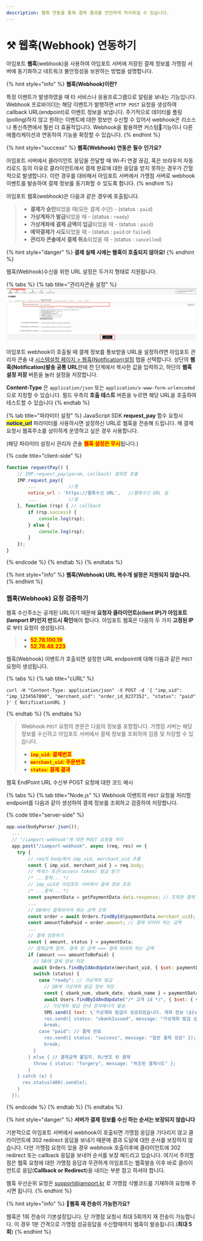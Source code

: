 ```yaml
---
description: 웹훅 연동을 통해 결제 결과를 안전하게 처리하실 수 있습니다.
---
```


# ⚒ 웹훅(Webhook) 연동하기

아임포트 **웹훅**(webhook)을 사용하여 아임포트 서버에 저장된 결제 정보를 가맹점 서버에 동기화하고 네트워크 불안정성을 보완하는 방법을 설명합니다.

{% hint style="info" %}
**웹훅(Webhook)이란?**

특정 이벤트가 발생하였을 때 타 서비스나 응용프로그램으로 알림을 보내는 기능입니다. Webhook 프로바이더는 해당 이벤트가 발행하면 `HTTP POST` 요청을 생성하여 callback URL(endpoint)로 이벤트 정보을 보냅니다. 주기적으로 데이터를 폴링(polling)하지 않고 원하는 이벤트에 대한 정보만 수신할 수 있어서 webhook은 리소스나 통신측면에서 훨씬 더 효율적입니다. Webhook을 활용하면 커스텀기능이나 다른 애플리케이션과 연동하여 기능을 확장할 수 있습니다.
{% endhint %}

{% hint style="success" %}
**웹훅(Webhook) 연동은 필수 인가요?**

아임포트 서버에서 클라이언트 응답을 전달할 때 Wi-Fi 연결 끊김, 혹은 브라우저 자동 리로드 등의 이유로 클라이언트에서 결제 완료에 대한 응답을 받지 못하는 경우가 간헐적으로 발생합니다. 이런 경우를 대비해서 아임포트 서버에서 가맹점 서버로 webhook 이벤트를 발송하여 결제 정보를 동기화할 수 있도록 합니다.
{% endhint %}

아임포트 웹훅(webhook)은 다음과 같은 경우에 호출됩니다.

> * **결제가 승인**되었을 때(모든 결제 수단) - (status : `paid`)
> * **가상계좌가 발급**되었을 때 - (status : `ready`)
> * **가상계좌에 결제 금액이 입금**되었을 때 - (status : `paid`)
> * **예약결제가 시도**되었을 때 - (status : `paid` or `failed`)
> * **관리자 콘솔에서 결제 취소**되었을 때 - (status : `cancelled`)

{% hint style="danger" %}
**결제 실패 시에는 웹훅이 호출되지 않아요!**
{% endhint %}

웹훅(Webhook)수신을 위한 URL 설정은 두가지 형태로 지원됩니다.

{% tabs %}
{% tab title="관리자콘솔 설정" %}
![웹훅 URL 설정방법](<../.gitbook/assets/image (6) (1) (1).png>)

아임포트 webhook이 호출될 때 결제 정보를 통보받을 URL을 설정하려면 아임포트 관리자 콘솔 내 [시스템설정 페이지 > 웹훅(Notification)설정](https://admin.iamport.kr/settings#tab\_webhook) 탭을 선택합니다. 상단의 **웹훅(Notification)발송 공통 URL**란에 전 단계에서 복사한 값을 입력하고, 하단의 **웹훅설정 저장** 버튼을 눌러 설정을 저장합니다.

**Content-Type** 은 `application/json` 또는 `application/x-www-form-urlencoded`으로 지정할 수 있습니다. 필드 우측의 **호출 테스트** 버튼을 누르면 해당 URL을 호출하여 테스트할 수 있습니다
{% endtab %}

{% tab title="파라미터 설정" %}
JavaScript SDK **request\_pay** 함수 요청시 <mark style="color:blue;">**notice\_url**</mark> 파라미터를 사용하시면 설정하신 URL로 웹훅을 전송해 드립니다. 매 결제 요청시 웹훅주소를 상이하게 운영하고 싶은 경우 사용합니다.

(해당 파라미터 설정시 관리자 콘솔 <mark style="color:red;">**웹훅 설정은 무시**</mark>됩니다.)

{% code title="client-side" %}
```javascript
function requestPay() {
    // IMP.request_pay(param, callback) 결제창 호출
    IMP.request_pay({
        ...            //중
        notice_url : 'https://웹훅수신 URL',   //웹훅수신 URL 설
        ...            //중
    }, function (rsp) { // callback
        if (rsp.success) {
            console.log(rsp);
        } else {
            console.log(rsp);
        }
    });
}
```
{% endcode %}
{% endtab %}
{% endtabs %}

{% hint style="info" %}
**웹훅(Webhook) URL 복수개 설정은 지원되지 않습니다.**
{% endhint %}

### 웹훅(Webhook) 요청 검증하기 <a href="#webhook" id="webhook"></a>

웹훅 수신주소는 공개된 URL이기 때문에 **요청자 클라이언트(client IP)가 아임포트(Iamport IP)인지 반드시 확인**해야 합니다. 아임포트 웹훅은 다음의 두 가지 **고정된 IP** 로 부터 요청이 생성됩니다.

> * <mark style="color:red;">**52.78.100.19**</mark>
> * <mark style="color:red;">**52.78.48.223**</mark>

웹훅(Webhook) 이벤트가 호출되면 설정한 URL endpoint에 대해 다음과 같은 `POST` 요청이 생성됩니다.

{% tabs %}
{% tab title="cURL" %}
```url
curl -H "Content-Type: application/json" -X POST -d '{ "imp_uid": "imp_1234567890", "merchant_uid": "order_id_8237352", "status": "paid" }' { NotificationURL }
```
{% endtab %}
{% endtabs %}

> Webhook `POST` 요청의 본문은 다음의 정보를 포함합니다. 가맹점 서버는 해당 정보를 수신하고 아임포트 서버에서 결제 정보를 조회하여 검증 및 저장할 수 있습니다.
>
> * <mark style="color:red;">**`imp_uid`**</mark><mark style="color:red;">**: 결제번호**</mark>
> * <mark style="color:red;">**`merchant_uid`**</mark><mark style="color:red;">**: 주문번호**</mark>
> * <mark style="color:red;">**`status`**</mark><mark style="color:red;">**: 결제 결과**</mark>

웹훅 EndPoint URL 수신부 POST 요청에 대한 코드 예시

{% tabs %}
{% tab title="Node.js" %}
Webhook 이벤트의 `POST` 요청을 처리할 endpoint를 다음과 같이 생성하여 결제 정보를 조회하고 검증하여 저장합니다.

{% code title="server-side" %}
```javascript
app.use(bodyParser.json());
  ...
  // "/iamport-webhook"에 대한 POST 요청을 처리
  app.post("/iamport-webhook", async (req, res) => {
    try {
        // req의 body에서 imp_uid, merchant_uid 추출
        const { imp_uid, merchant_uid } = req.body; 
        // 액세스 토큰(access token) 발급 받기
        /* ...중략... */
        // imp_uid로 아임포트 서버에서 결제 정보 조회
        /* ...중략... */
        const paymentData = getPaymentData.data.response; // 조회한 결제 정보
        ...
        // DB에서 결제되어야 하는 금액 조회
        const order = await Orders.findById(paymentData.merchant_uid);
        const amountToBePaid = order.amount; // 결제 되어야 하는 금액
        ...
        // 결제 검증하기
        const { amount, status } = paymentData;
        // 결제금액 일치. 결제 된 금액 === 결제 되어야 하는 금액
        if (amount === amountToBePaid) { 
          // DB에 결제 정보 저장
          await Orders.findByIdAndUpdate(merchant_uid, { $set: paymentData }); 
          switch (status) {
            case "ready": // 가상계좌 발급
              // DB에 가상계좌 발급 정보 저장
              const { vbank_num, vbank_date, vbank_name } = paymentData;
              await Users.findByIdAndUpdate("/* 고객 id */", { $set: { vbank_num, vbank_date, vbank_name }});
              // 가상계좌 발급 안내 문자메시지 발송
              SMS.send({ text: \`가상계좌 발급이 성공되었습니다. 계좌 정보 \${vbank_num} \${vbank_date} \${vbank_name}\`});
              res.send({ status: "vbankIssued", message: "가상계좌 발급 성공" });
              break;
            case "paid": // 결제 완료
              res.send({ status: "success", message: "일반 결제 성공" });
              break;
          }
        } else { // 결제금액 불일치. 위/변조 된 결제
          throw { status: "forgery", message: "위조된 결제시도" };
        }
    } catch (e) {
      res.status(400).send(e);
    }
  });
```
{% endcode %}
{% endtab %}
{% endtabs %}

{% hint style="danger" %}
**서버가 결제 정보를 수신 하는 순서는 보장되지 않습니다**

기본적으로 아임포트 서버에서 webhook이 호출되면 가맹점 응답을 기다리지 않고 클라이언트에 302 redirect 응답을 보내기 때문에 결과 도달에 대한 순서를 보장하지 않습니다. 다만 가맹점 요청이 있을 경우 webhook 호출이후에 클라이언트에 302 redirect 또는 callback 응답을 보내어 순서를 보장 해드리고 있습니다. 여기서 주의할 점은 웹훅 요청에 대한 가맹점 응답과 무관하게 아임포트는 웹훅발송 이후 바로 클라이언트로 응답(**Callback or Redirect**)을 내리는 부분 참고 하셔야 합니다.

웹훅 우선순위 요청은 [support@iamport.kr](mailto:support@iamport.kr) 로 가맹점 식별코드를 기재하여 요청해 주시면 됩니다.
{% endhint %}

{% hint style="info" %}
**웹훅 재 전송이 가능한가요?**

웹훅은 1회 전송이 기본설정입니다. 단 가맹점 요청시 최대 5회까지 재 전송이 가능합니다. 이 경우 1분 간격으로 가맹점 성공응답을 수신할때까지 웹훅이 발송됩니다.(**최대 5회**)
{% endhint %}
